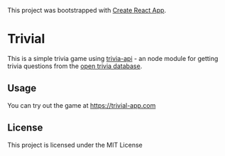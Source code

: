 This project was bootstrapped with [Create React App](https://github.com/facebookincubator/create-react-app).

# Trivial

This is a simple trivia game using [trivia-api](https://www.npmjs.com/package/trivia-api) - an node module for getting trivia questions from the [open trivia database](https://opentdb.com/api_config.php).

## Usage

You can try out the game at https://trivial-app.com

## License

This project is licensed under the MIT License